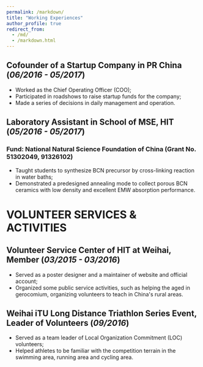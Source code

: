 ```yaml
---
permalink: /markdown/
title: "Working Experiences"
author_profile: true
redirect_from:
  - /md/
  - /markdown.html
---
```




## Cofounder of a Startup Company in PR China (*06/2016 - 05/2017*)
*	Worked as the Chief Operating Officer (COO);       
*	Participated in roadshows to raise startup funds for the company;       
*	Made a series of decisions in daily management and operation.      

## Laboratory Assistant in School of MSE, HIT (*05/2016 - 05/2017*)
### Fund: National Natural Science Foundation of China (Grant No. 51302049, 91326102)

*	Taught students to synthesize BCN precursor by cross-linking reaction in water baths;       
*	Demonstrated a predesigned annealing mode to collect porous BCN ceramics with low density and excellent EMW absorption performance.




               
# VOLUNTEER SERVICES & ACTIVITIES
## Volunteer Service Center of HIT at Weihai, Member (*03/2015 - 03/2016*)
*	Served as a poster designer and a maintainer of website and official account;
*	Organized some public service activities, such as helping the aged in gerocomium, organizing volunteers to teach in China's rural areas.

## Weihai iTU Long Distance Triathlon Series Event, Leader of Volunteers (*09/2016*)
*	Served as a team leader of Local Organization Commitment (LOC) volunteers;
*	Helped athletes to be familiar with the competition terrain in the swimming area, running area and cycling area.
